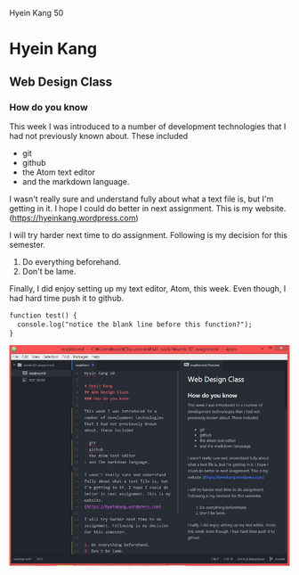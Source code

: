 Hyein Kang 50

# Hyein Kang
## Web Design Class
### How do you know

This week I was introduced to a number of development technologies that I had not previously known about. These included

- git
- github
- the Atom text editor
- and the markdown language.

I wasn't really sure and understand fully about what a text file is, but I'm getting in it. I hope I could do better in next assignment. This is my website. (https://hyeinkang.wordpress.com)

I will try harder next time to do assignment. Following is my decision for this semester.

1. Do everything beforehand.
2. Don't be lame.

Finally, I did enjoy setting up my text editor, Atom, this week. Even though, I had hard time push it to github.

```
function test() {
  console.log("notice the blank line before this function?");
}
```

![Image of my editor](image.JPG)
